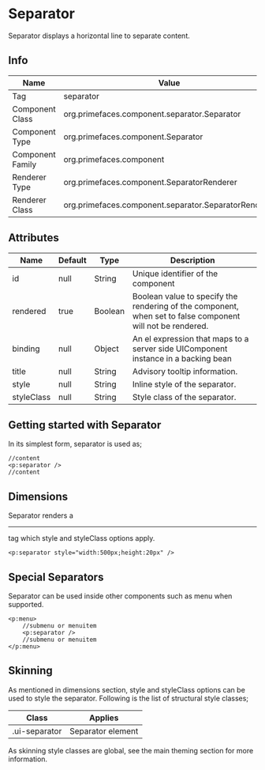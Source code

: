 # Separator

Separator displays a horizontal line to separate content.

## Info

| Name | Value |
| --- | --- |
| Tag | separator
| Component Class | org.primefaces.component.separator.Separator
| Component Type | org.primefaces.component.Separator
| Component Family | org.primefaces.component |
| Renderer Type | org.primefaces.component.SeparatorRenderer
| Renderer Class | org.primefaces.component.separator.SeparatorRenderer

## Attributes

| Name | Default | Type | Description | 
| --- | --- | --- | --- |
id | null | String | Unique identifier of the component
rendered | true | Boolean | Boolean value to specify the rendering of the component, when set to false component will not be rendered.
binding | null | Object | An el expression that maps to a server side UIComponent instance in a backing bean
title | null | String | Advisory tooltip information.
style | null | String | Inline style of the separator.
styleClass | null | String | Style class of the separator.

## Getting started with Separator
In its simplest form, separator is used as;

```xhtml
//content
<p:separator />
//content
```
## Dimensions
Separator renders a _<hr />_ tag which style and styleClass options apply.


```xhtml
<p:separator style="width:500px;height:20px" />
```
## Special Separators
Separator can be used inside other components such as menu when supported.

```xhtml
<p:menu>
    //submenu or menuitem
    <p:separator />
    //submenu or menuitem
</p:menu>
```
## Skinning
As mentioned in dimensions section, style and styleClass options can be used to style the separator.
Following is the list of structural style classes;

| Class | Applies | 
| --- | --- | 
.ui-separator | Separator element

As skinning style classes are global, see the main theming section for more information.

